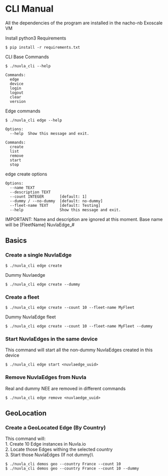 # CLI Manual

All the dependencies of the program are installed in the nacho-nb Exoscale VM

Install python3 Requirements 
```shell
$ pip install -r requirements.txt
```

CLI Base Commands
```shell
$ ./nuvla_cli --help

Commands:
  edge
  device
  login
  logout
  clear
  version
```

Edge commands
```shell
$ ./nuvla_cli edge --help

Options:
  --help  Show this message and exit.

Commands:
  create
  list
  remove
  start
  stop
```

edge create options
```shell
Options:
  --name TEXT
  --description TEXT
  --count INTEGER       [default: 1]
  --dummy / --no-dummy  [default: no-dummy]
  --fleet-name TEXT     [default: Testing]
  --help                Show this message and exit.
```
IMPORTANT: Name and description are ignored at this moment. Base name will be [FleetName] NuvlaEdge_#

## Basics
### Create  a single NuvlaEdge
```shell
$ ./nuvla_cli edge create
```
Dummy Nuvlaedge 
```shell
$ ./nuvla_cli edge create --dummy
```

### Create a fleet
```shell
$ ./nuvla_cli edge create --count 10 --fleet-name MyFleet 
```
Dummy NuvlaEdge fleet
```shell
$ ./nuvla_cli edge create --count 10 --fleet-name MyFleet --dummy
```

### Start NuvlaEdges in the same device
This command will start all the non-dummy NuvlaEdges created in this device
```shell
$ ./nuvla_cli edge start <nuvlaedge_uuid>
```

### Remove NuvlaEdges from Nuvla
Real and dummy NEE are removed in different commands
```shell
$ ./nuvla_cli edge remove <nuvlaedge_uuid>
```

## GeoLocation

### Create a GeoLocated Edge (By Country)
This command will:\
    1. Create 10 Edge instances in Nuvla.io\
    2. Locate those Edges withing the selected country\
    3. Start those NuvlaEdges (If not dummy)\

     
```shell
$ ./nuvla_cli demos geo --country France --count 10
$ ./nuvla_cli demos geo --country France --count 10 --dummy
```
